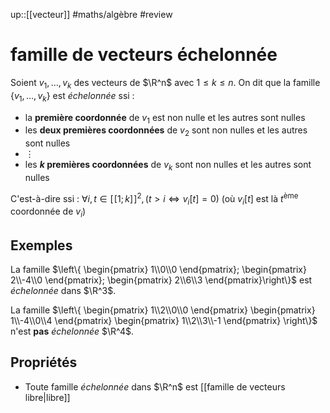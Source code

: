 up::[[vecteur]]
#maths/algèbre #review 
# famille de vecteurs échelonnée
Soient $v_1,\ldots,v_k$ des vecteurs de $\R^n$ avec $1\leq k \leq n$. On dit que la famille $\{v_1,\ldots,v_k\}$ est _échelonnée_ ssi :
 - la **première coordonnée** de $v_1$ est non nulle et les autres sont nulles
 - les **deux premières coordonnées** de $v_2$ sont non nulles et les autres sont nulles
 - $\vdots$
 - les **$k$ premières coordonnées** de $v_k$ sont non nulles et les autres sont nulles

C'est-à-dire ssi : $\forall i,t\in[\![1;k]\!]^2, (t>i \iff v_i[t] = 0)$
(où $v_i[t]$ est là $t^{\text{ème}}$ coordonnée de $v_i$)

## Exemples
La famille $\left\{ \begin{pmatrix} 1\\0\\0 \end{pmatrix}; \begin{pmatrix} 2\\-4\\0 \end{pmatrix}; \begin{pmatrix} 2\\6\\3 \end{pmatrix}\right\}$ est _échelonnée_ dans $\R^3$.

La famille $\left\{ \begin{pmatrix} 1\\2\\0\\0 \end{pmatrix} \begin{pmatrix} 1\\-4\\0\\4 \end{pmatrix} \begin{pmatrix} 1\\2\\3\\-1 \end{pmatrix} \right\}$ n'est **pas** _échelonnée_ $\R^4$.


## Propriétés
 - Toute famille _échelonnée_ dans $\R^n$ est [[famille de vecteurs libre|libre]]


